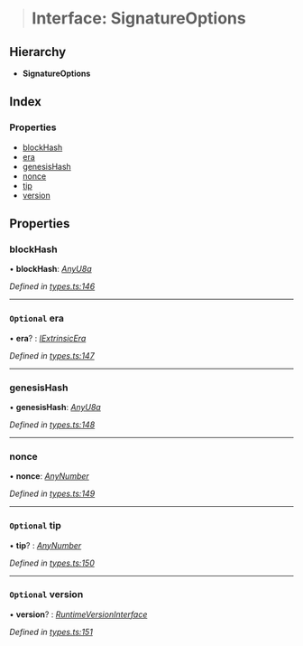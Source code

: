 > # Interface: SignatureOptions

## Hierarchy

* **SignatureOptions**

## Index

### Properties

* [blockHash](_types_.signatureoptions.md#blockhash)
* [era](_types_.signatureoptions.md#optional-era)
* [genesisHash](_types_.signatureoptions.md#genesishash)
* [nonce](_types_.signatureoptions.md#nonce)
* [tip](_types_.signatureoptions.md#optional-tip)
* [version](_types_.signatureoptions.md#optional-version)

## Properties

###  blockHash

• **blockHash**: *[AnyU8a](../modules/_types_.md#anyu8a)*

*Defined in [types.ts:146](https://github.com/polkadot-js/api/blob/b595428/packages/types/src/types.ts#L146)*

___

### `Optional` era

• **era**? : *[IExtrinsicEra](_types_.iextrinsicera.md)*

*Defined in [types.ts:147](https://github.com/polkadot-js/api/blob/b595428/packages/types/src/types.ts#L147)*

___

###  genesisHash

• **genesisHash**: *[AnyU8a](../modules/_types_.md#anyu8a)*

*Defined in [types.ts:148](https://github.com/polkadot-js/api/blob/b595428/packages/types/src/types.ts#L148)*

___

###  nonce

• **nonce**: *[AnyNumber](../modules/_types_.md#anynumber)*

*Defined in [types.ts:149](https://github.com/polkadot-js/api/blob/b595428/packages/types/src/types.ts#L149)*

___

### `Optional` tip

• **tip**? : *[AnyNumber](../modules/_types_.md#anynumber)*

*Defined in [types.ts:150](https://github.com/polkadot-js/api/blob/b595428/packages/types/src/types.ts#L150)*

___

### `Optional` version

• **version**? : *[RuntimeVersionInterface](_types_.runtimeversioninterface.md)*

*Defined in [types.ts:151](https://github.com/polkadot-js/api/blob/b595428/packages/types/src/types.ts#L151)*